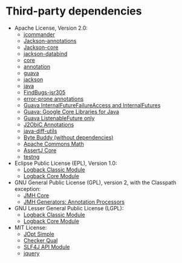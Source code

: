   # Third-party dependencies
  * Apache License, Version 2.0:
    * [jcommander](https://jcommander.org)
    * [Jackson-annotations](https://github.com/FasterXML/jackson)
    * [Jackson-core](https://github.com/FasterXML/jackson-core)
    * [jackson-databind](https://github.com/FasterXML/jackson)
    * [core](https://github.com/cowwoc/pouch/core/)
    * [annotation](https://github.com/cowwoc/requirements.java/annotation/)
    * [guava](https://github.com/cowwoc/requirements.java/guava/)
    * [jackson](https://github.com/cowwoc/requirements.java/jackson/)
    * [java](https://github.com/cowwoc/requirements.java/java/)
    * [FindBugs-jsr305](http://findbugs.sourceforge.net/)
    * [error-prone annotations](https://errorprone.info/error_prone_annotations)
    * [Guava InternalFutureFailureAccess and InternalFutures](https://github.com/google/guava/failureaccess)
    * [Guava: Google Core Libraries for Java](https://github.com/google/guava)
    * [Guava ListenableFuture only](https://github.com/google/guava/listenablefuture)
    * [J2ObjC Annotations](https://github.com/google/j2objc/)
    * [java-diff-utils](https://github.com/java-diff-utils/java-diff-utils/java-diff-utils)
    * [Byte Buddy (without dependencies)](https://bytebuddy.net/byte-buddy)
    * [Apache Commons Math](http://commons.apache.org/proper/commons-math/)
    * [AssertJ Core](https://assertj.github.io/doc/#assertj-core)
    * [testng](https://testng.org)
  * Eclipse Public License (EPL), Version 1.0:
    * [Logback Classic Module](http://logback.qos.ch/logback-classic)
    * [Logback Core Module](http://logback.qos.ch/logback-core)
  * GNU General Public License (GPL), version 2, with the Classpath exception:
    * [JMH Core](http://openjdk.java.net/projects/code-tools/jmh/jmh-core/)
    * [JMH Generators: Annotation Processors](http://openjdk.java.net/projects/code-tools/jmh/jmh-generator-annprocess/)
  * GNU Lesser General Public License (LGPL):
    * [Logback Classic Module](http://logback.qos.ch/logback-classic)
    * [Logback Core Module](http://logback.qos.ch/logback-core)
  * MIT License:
    * [JOpt Simple](http://jopt-simple.github.io/jopt-simple)
    * [Checker Qual](https://checkerframework.org/)
    * [SLF4J API Module](http://www.slf4j.org)
    * [jquery](http://webjars.org)
